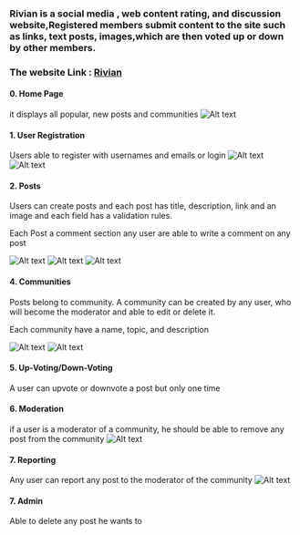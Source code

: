 ### Rivian is a social media , web content rating, and discussion website,Registered members submit content to the site such as links, text posts, images,which are then voted up or down by other members.

### The website Link : [Rivian](https://riviann.herokuapp.com/)

#### 0. Home Page

it displays all popular, new posts and communities
![Alt text](README/home.png?raw=true "register")

#### 1. User Registration

Users able to register with usernames and emails or login
![Alt text](README/register.png?raw=true "register")
![Alt text](README/login.png?raw=true "login")

#### 2. Posts

Users can create posts and each post has title, description, link and an image and each field has a validation rules.

Each Post a comment section any user are able to write a comment on any post

![Alt text](README/comment.png?raw=true "post")
![Alt text](README/post.png?raw=true "post")
![Alt text](README/spost.png?raw=true "post")

#### 4. Communities

Posts belong to community. A community can be created by any user, who will become the moderator and able to edit or
delete it.

Each community have a name, topic, and description

![Alt text](README/community.png?raw=true "community")
![Alt text](README/scommunity.png?raw=true "community")

#### 5. Up-Voting/Down-Voting

A user can upvote or downvote a post but only one time

#### 6. Moderation

if a user is a moderator of a community, he should be able to remove any post from the community
![Alt text](README/mode.png?raw=true "Moderation")

#### 7. Reporting

Any user can report any post to the moderator of the community
![Alt text](README/report.png?raw=true "Moderation")

#### 7. Admin

Able to delete any post he wants to





